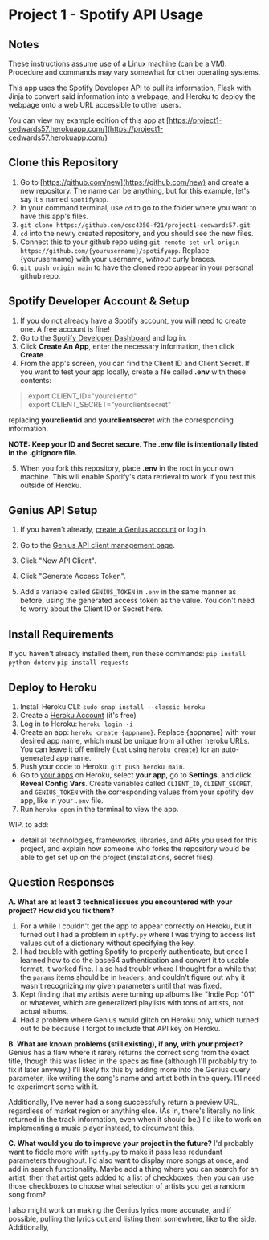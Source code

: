 # Project 1 - Spotify API Usage

## Notes

These instructions assume use of a Linux machine (can be a VM). Procedure and commands may vary somewhat for other operating systems.

This app uses the Spotify Developer API to pull its information, Flask with Jinja to convert said information into a webpage, and Heroku to deploy the webpage onto a web URL accessible to other users.

You can view my example edition of this app at [https://project1-cedwards57.herokuapp.com/](https://project1-cedwards57.herokuapp.com/)

## Clone this Repository

1. Go to [https://github.com/new](https://github.com/new) and create a new repository. The name can be anything, but for this example, let's say it's named `spotifyapp`.
2. In your command terminal, use `cd` to go to the folder where you want to have this app's files.
3. `git clone https://github.com/csc4350-f21/project1-cedwards57.git`
4. `cd` into the newly created repository, and you should see the new files.
5. Connect this to your github repo using `git remote set-url origin https://github.com/{yourusername}/spotifyapp`. Replace {yourusername} with your username, *without* curly braces.
6. `git push origin main` to have the cloned repo appear in your personal github repo.

## Spotify Developer Account & Setup
1. If you do not already have a Spotify account, you will need to create one. A free account is fine!
2. Go to the [Spotify Developer Dashboard](https://developer.spotify.com/dashboard) and log in.
3. Click **Create An App**, enter the necessary information, then click **Create**.
4. From the app's screen, you can find the Client ID and Client Secret. If you want to test your app locally, create a file called **.env** with these contents:

> export CLIENT_ID="yourclientid"<br>
> export CLIENT_SECRET="yourclientsecret"

replacing **yourclientid** and **yourclientsecret** with the corresponding information.

**NOTE: Keep your ID and Secret secure. The .env file is intentionally listed in the .gitignore file.**

5. When you fork this repository, place **.env** in the root in your own machine. This will enable Spotify's data retrieval to work if you test this outside of Heroku.

## Genius API Setup

1. If you haven't already, [create a Genius account](https://genius.com/signup) or log in.

2. Go to the [Genius API client management page](https://genius.com/api-clients).

3. Click "New API Client".

3. Click "Generate Access Token".

4. Add a variable called `GENIUS_TOKEN` in `.env` in the same manner as before, using the generated access token as the value. You don't need to worry about the Client ID or Secret here.

## Install Requirements

If you haven't already installed them, run these commands:
`pip install python-dotenv`
`pip install requests`

## Deploy to Heroku

1. Install Heroku CLI: `sudo snap install --classic heroku`
2. Create a [Heroku Account](https://signup.heroku.com/login) (it's free)
3. Log in to Heroku: `heroku login -i`
4. Create an app: `heroku create {appname}`. Replace {appname} with your desired app name, which must be unique from all other heroku URLs. You can leave it off entirely (just using `heroku create`) for an auto-generated app name.
5. Push your code to Heroku: `git push heroku main`.
6. Go to [your apps](https://dashboard.heroku.com/apps) on Heroku, select **your app**, go to **Settings**, and click **Reveal Config Vars**. Create variables called `CLIENT_ID`, `CLIENT_SECRET`, and `GENIUS_TOKEN` with the corresponding values from your spotify dev app, like in your `.env` file.
7. Run `heroku open` in the terminal to view the app.

WIP. to add:

- detail all technologies, frameworks, libraries, and APIs you used for this project, and explain how someone who forks the repository would be able to get set up on the project (installations, secret files)

## Question Responses

**A. What are at least 3 technical issues you encountered with your project? How did you fix them?**
1. For a while I couldn't get the app to appear correctly on Heroku, but it turned out I had a problem in `sptfy.py` where I was trying to access list values out of a dictionary without specifying the key.
2. I had trouble with getting Spotify to properly authenticate, but once I learned how to do the base64 authentication and convert it to usable format, it worked fine. I also had troublr where I thought for a while that the `params` items should be in `headers`, and couldn't figure out why it wasn't recognizing my given parameters until that was fixed.
3. Kept finding that my artists were turning up albums like "Indie Pop 101" or whatever, which are generalized playlists with tons of artists, not actual albums.
4. Had a problem where Genius would glitch on Heroku only, which turned out to be because I forgot to include that API key on Heroku.

**B. What are known problems (still existing), if any, with your project?**
Genius has a flaw where it rarely returns the correct song from the exact title, though this was listed in the specs as fine (although I'll probably try to fix it later anyway.) I'll likely fix this by adding more into the Genius query parameter, like writing the song's name and artist both in the query. I'll need to experiment some with it.

Additionally, I've never had a song successfully return a preview URL, regardless of market region or anything else. (As in, there's literally no link returned in the track information, even when it should be.) I'd like to work on implementing a music player instead, to circumvent this.

**C. What would you do to improve your project in the future?**
I'd probably want to fiddle more with `sptfy.py` to make it pass less redundant parameters throughout. I'd also want to display more songs at once, and add in search functionality. Maybe add a thing where you can search for an artist, then that artist gets added to a list of checkboxes, then you can use those checkboxes to choose what selection of artists you get a random song from?

I also might work on making the Genius lyrics more accurate, and if possible, pulling the lyrics out and listing them somewhere, like to the side. Additionally,
